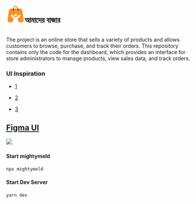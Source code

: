 <div style="display: flex">
<img
      src="./public/amder-bajar-logo.png"
      style="width: 50px; height: 50px"
    />
 <h2> আমাদের বাজার <h2/>

 </div>


The project is an online store that sells a variety of products
and allows customers to browse, purchase, and track their orders. This repository contains only the code for the dashboard,
which provides an interface for store administrators to manage products, view sales data, and track orders.


### UI Inspiration


- [1](https://preview.themeforest.net/item/etrade-multipurpose-ecommerce-nextjs-template/full_screen_preview/48473978)

- [2](https://shofy-angular.vercel.app/home/electronic)

- [3](https://angular.pixelstrap.com/multikart/home/fashion)



## [Figma UI](https://www.figma.com/file/Douo9VLnXKBXb6B2cweSQs/Amader-Bazar?type=design&node-id=605%3A344&mode=design&t=Mne6rFKVXNd21MHM-1)

<img src="./public/showcase/design.svg">





#### Start mightymeld
```
npx mightymeld
```

#### Start Dev Server
```
yarn dev
````